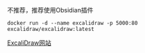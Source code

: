 不推荐，推荐使用Obsidian插件
```shell:no-line-numbers
docker run -d --name excalidraw -p 5000:80 excalidraw/excalidraw:latest
```

[ExcaliDraw网站](http://192.168.1.14:5000/)
